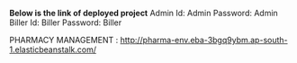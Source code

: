 **Below is the link of deployed project**
Admin Id: Admin    Password: Admin
Biller Id: Biller Password: Biller

PHARMACY MANAGEMENT : http://pharma-env.eba-3bgq9ybm.ap-south-1.elasticbeanstalk.com/

